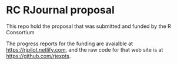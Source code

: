 # RC RJournal proposal

This repo hold the proposal that was submitted and funded by the R Consortium

The progress reports for the funding are avaialble at https://rjpilot.netlify.com, and the raw code for that web site is at https://github.com/rjexpts.
